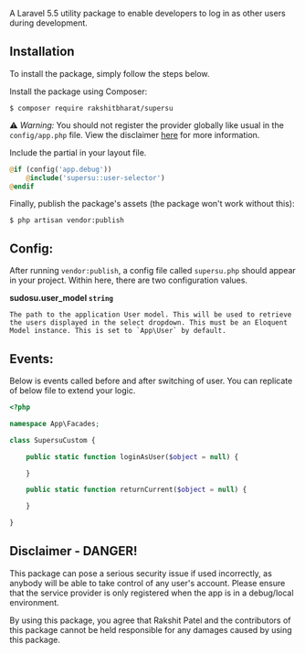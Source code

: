 A Laravel 5.5 utility package to enable developers to log in as other users during development.


## Installation

To install the package, simply follow the steps below.

Install the package using Composer:

```
$ composer require rakshitbharat/supersu
```

⚠️  *Warning:* You should not register the provider globally like usual in the `config/app.php` file. View the disclaimer [here](#disclaimer---danger) for more information.

Include the partial in your layout file.

```php
@if (config('app.debug'))
    @include('supersu::user-selector')
@endif
```

Finally, publish the package's assets (the package won't work without this):

```
$ php artisan vendor:publish
```

## Config:
After running `vendor:publish`, a config file called `supersu.php` should appear in your project. Within here, there are two configuration values.

**sudosu.user_model `string`**
```
The path to the application User model. This will be used to retrieve the users displayed in the select dropdown. This must be an Eloquent Model instance. This is set to `App\User` by default.
```

## Events:
Below is events called before and after switching of user. You can replicate of below file to extend your logic. 

```php
<?php

namespace App\Facades;

class SupersuCustom {

    public static function loginAsUser($object = null) {

    }

    public static function returnCurrent($object = null) {

    }

}
```

## Disclaimer - DANGER!
This package can pose a serious security issue if used incorrectly, as anybody will be able to take control of any user's account. Please ensure that the service provider is only registered when the app is in a debug/local environment.

By using this package, you agree that Rakshit Patel and the contributors of this package cannot be held responsible for any damages caused by using this package.
